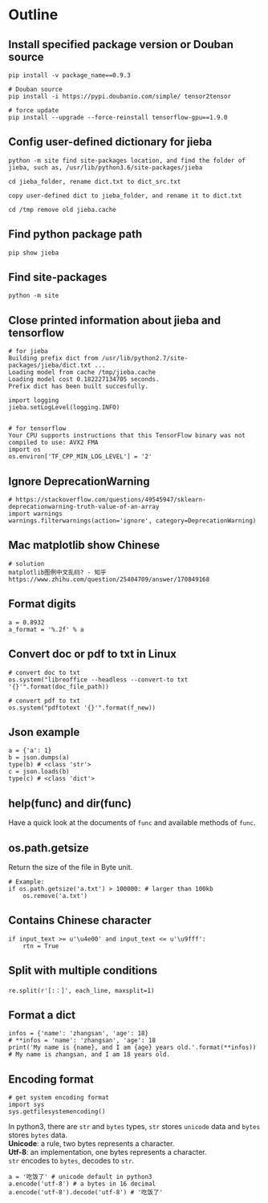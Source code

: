 # Outline

## Install specified package version or Douban source
```
pip install -v package_name==0.9.3

# Douban source
pip install -i https://pypi.doubanio.com/simple/ tensor2tensor

# force update
pip install --upgrade --force-reinstall tensorflow-gpu==1.9.0
```

## Config user-defined dictionary for jieba
```
python -m site find site-packages location, and find the folder of jieba, such as, /usr/lib/python3.6/site-packages/jieba

cd jieba_folder, rename dict.txt to dict_src.txt

copy user-defined dict to jieba_folder, and rename it to dict.txt

cd /tmp remove old jieba.cache
```

## Find python package path
```
pip show jieba
```

## Find site-packages
```
python -m site
```

## Close printed information about jieba and tensorflow
```
# for jieba
Building prefix dict from /usr/lib/python2.7/site-packages/jieba/dict.txt ...
Loading model from cache /tmp/jieba.cache
Loading model cost 0.182227134705 seconds.
Prefix dict has been built succesfully.

import logging
jieba.setLogLevel(logging.INFO)


# for tensorflow
Your CPU supports instructions that this TensorFlow binary was not compiled to use: AVX2 FMA
import os
os.environ['TF_CPP_MIN_LOG_LEVEL'] = '2'
```

## Ignore DeprecationWarning
```
# https://stackoverflow.com/questions/49545947/sklearn-deprecationwarning-truth-value-of-an-array
import warnings
warnings.filterwarnings(action='ignore', category=DeprecationWarning)
```


## Mac matplotlib show Chinese
```
# solution
matplotlib图例中文乱码? - 知乎
https://www.zhihu.com/question/25404709/answer/170849168
```

## Format digits
```
a = 0.8932
a_format = '%.2f' % a
```

## Convert doc or pdf to txt in Linux
```
# convert doc to txt
os.system("libreoffice --headless --convert-to txt '{}'".format(doc_file_path))

# convert pdf to txt
os.system("pdftotext '{}'".format(f_new))
```

## Json example
```
a = {'a': 1}
b = json.dumps(a)
type(b) # <class 'str'>
c = json.loads(b)
type(c) # <class 'dict'>
```

## help(func) and dir(func)
Have a quick look at the documents of `func` and available methods of `func`.

## os.path.getsize
Return the size of the file in Byte unit.
```
# Example:
if os.path.getsize('a.txt') > 100000: # larger than 100kb
    os.remove('a.txt')
```

## Contains Chinese character
```
if input_text >= u'\u4e00' and input_text <= u'\u9fff':
    rtn = True
```



## Split with multiple conditions
```
re.split(r'[:：]', each_line, maxsplit=1)
```

## Format a dict
```
infos = {'name': 'zhangsan', 'age': 18}
# **infos = 'name': 'zhangsan', 'age': 18
print('My name is {name}, and I am {age} years old.'.format(**infos))
# My name is zhangsan, and I am 18 years old.
```

## Encoding format
```
# get system encoding format
import sys
sys.getfilesystemencoding()
```

In python3, there are `str` and `bytes` types, `str` stores `unicode` data and `bytes` stores `bytes` data.  
**Unicode**: a rule, two bytes represents a character.  
**Utf-8**: an implementation, one bytes represents a character.  
`str` encodes to `bytes`, decodes to `str`.  
```
a = '吃饭了' # unicode default in python3
a.encode('utf-8') # a bytes in 16 decimal
a.encode('utf-8').decode('utf-8') # '吃饭了'
```


